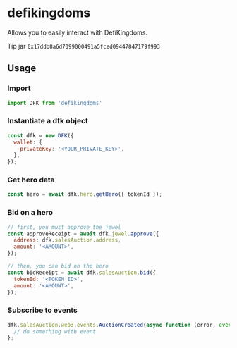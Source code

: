 # defikingdoms
Allows you to easily interact with DefiKingdoms.

Tip jar   `0x17ddb8a6d7099000491a5fced09447847179f993`


## Usage

### Import
```javascript
import DFK from 'defikingdoms'
```

### Instantiate a dfk object
```javascript
const dfk = new DFK({
  wallet: {
    privateKey: '<YOUR_PRIVATE_KEY>',
  },
});
```

### Get hero data
```javascript
const hero = await dfk.hero.getHero({ tokenId });
```

### Bid on a hero
```javascript
// first, you must approve the jewel
const approveReceipt = await dfk.jewel.approve({
  address: dfk.salesAuction.address,
  amount: '<AMOUNT>',
});

// then, you can bid on the hero
const bidReceipt = await dfk.salesAuction.bid({
  tokenId: '<TOKEN_ID>',
  amount: '<AMOUNT>',
});
```

### Subscribe to events
```javascript
dfk.salesAuction.web3.events.AuctionCreated(async function (error, event) {
  // do something with event
};
```
